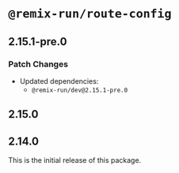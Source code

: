 # `@remix-run/route-config`

## 2.15.1-pre.0

### Patch Changes

- Updated dependencies:
  - `@remix-run/dev@2.15.1-pre.0`

## 2.15.0

## 2.14.0

This is the initial release of this package.
